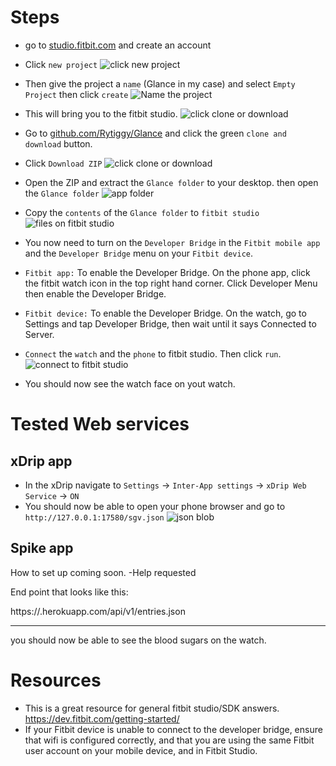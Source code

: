  
# Steps
- go to [studio.fitbit.com](https://studio.fitbit.com/) and create an account
- Click `new project` 
![click new project](https://image.ibb.co/eQsGKx/1.png "step 1")

- Then give the project a `name` (Glance in my case) and select  `Empty Project`  then click `create`
![Name the project](https://image.ibb.co/cQ3vCH/2.png "step 2")

- This will bring you to the fitbit studio. 
![click clone or download](https://image.ibb.co/b4Rtzx/3.png "step 3")

- Go to  [github.com/Rytiggy/Glance](https://github.com/Rytiggy/Glance) and click the green `clone and download` button. 
- Click `Download ZIP`
![click clone or download](https://image.ibb.co/fqpOxS/repo.png "step 4")

- Open the ZIP and extract the `Glance folder` to your desktop. then open the `Glance folder`
![app folder](https://image.ibb.co/dnk7P7/step_5.png "step 5")

- Copy the `contents` of the `Glance folder` to `fitbit studio`
![files on fitbit studio](https://image.ibb.co/j8XDXH/6.png "step 6")
- You now need to turn on the `Developer Bridge` in the `Fitbit mobile app` and the `Developer Bridge` menu on your `Fitbit device`.
- `Fitbit app:` To enable the Developer Bridge. On the phone app, click the fitbit watch icon in the top right hand corner. Click Developer Menu then enable the Developer Bridge.
- `Fitbit device:` To enable the Developer Bridge. On the watch, go to Settings and tap Developer Bridge, then wait until it says Connected to Server.
- `Connect` the `watch` and the `phone` to fitbit studio. Then click `run`. 
![connect to fitbit studio](https://image.ibb.co/fe0Wmc/7.png "step 7")
- You should now see the watch face on yout watch.

# Tested Web services 
## xDrip app
- In the xDrip navigate to `Settings` -> `Inter-App settings` -> `xDrip Web Service` -> `ON` 
- You should now be able to open your phone browser and go to `http://127.0.0.1:17580/sgv.json`
![json blob](https://image.ibb.co/bZAE6c/65.png "step 8")

## Spike app
How to set up coming soon. -Help requested 

End point that looks like this:

https://<USERNAME>.herokuapp.com/api/v1/entries.json

---
you should now be able to see the blood sugars on the watch.

# Resources
- This is a great resource for general fitbit studio/SDK answers.   https://dev.fitbit.com/getting-started/
- If your Fitbit device is unable to connect to the developer bridge, ensure that wifi is configured correctly, and that you are using the same Fitbit user account on your mobile device, and in Fitbit Studio.
